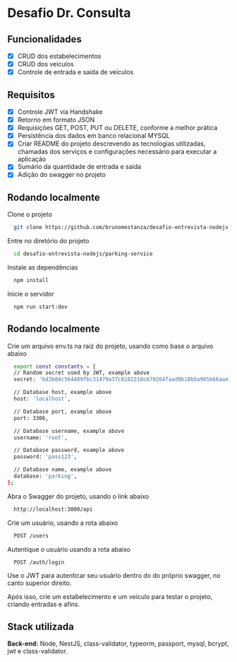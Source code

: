 
# Desafio Dr. Consulta
## Funcionalidades

- [X]  CRUD dos estabelecimentos
- [X]  CRUD dos veículos
- [X]  Controle de entrada e saída de veículos

## Requisitos

- [X]  Controle JWT via Handshake
- [X]  Retorno em formato JSON
- [X]  Requisições GET, POST, PUT ou DELETE, conforme a melhor prática
- [X]  Persistência dos dados em banco relacional MYSQL
- [X]  Criar README do projeto descrevendo as tecnologias utilizadas, chamadas dos serviços e configurações necessário para executar a aplicação
- [X]  Sumário da quantidade de entrada e saída
- [X]  Adição do swagger no projeto

## Rodando localmente

Clone o projeto

```bash
  git clone https://github.com/brunomestanza/desafio-entrevista-nodejs.git
```

Entre no diretório do projeto

```bash
  cd desafio-entrevista-nodejs/parking-service
```

Instale as dependências

```bash
  npm install
```

Inicie o servidor

```bash
  npm run start:dev
```

## Rodando localmente

Crie um arquivo env.ts na raiz do projeto, usando como base o arquivo abaixo

```bash
  export const constants = {
  // Random secret used by JWT, example above
  secret: 'bd3b04c564489fbc31479a37c8182218c679264faad9b18bba965b66aae168f1',

  // Database host, example above
  host: 'localhost',

  // Database port, example above
  port: 3306,

  // Database username, example above
  username: 'root',

  // Database password, example above
  password: 'pass123',

  // Database name, example above
  database: 'parking',
};
```

Abra o Swagger do projeto, usando o link abaixo

```bash
  http://localhost:3000/api
```

Crie um usuário, usando a rota abaixo

```bash
  POST /users
```

Autentique o usuário usando a rota abaixo
```bash
  POST /auth/login
```

Use o JWT para autenticar seu usuário dentro do do próprio swagger, no canto superior direito.

Após isso, crie um estabelecimento e um veículo para testar o projeto, criando entradas e afins.


## Stack utilizada

**Back-end:** Node, NestJS, class-validator, typeorm, passport, mysql, bcrypt, jwt e class-validator.

